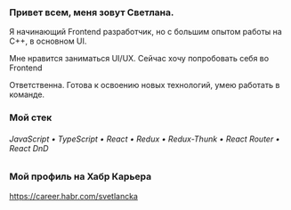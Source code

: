 ### Привет всем, меня зовут Светлана.

Я начинающий Frontend разработчик, но с большим опытом работы на С++, в основном UI.

Мне нравится заниматься UI/UX.
Сейчас хочу попробовать себя во Frontend

Ответственна. Готова к освоению новых технологий, умею работать в команде.


<h3>Мой стек</h3>

<h6>JavaScript • TypeScript • React • Redux • Redux-Thunk • React Router • React DnD</h6>

<h3>Мой профиль на Хабр Карьера</h3>

https://career.habr.com/svetlancka

<!--
**ssukhova-dev/ssukhova-dev** is a ✨ _special_ ✨ repository because its `README.md` (this file) appears on your GitHub profile.

Here are some ideas to get you started:

- 🔭 I’m currently working on ...
- 🌱 I’m currently learning ...
- 👯 I’m looking to collaborate on ...
- 🤔 I’m looking for help with ...
- 💬 Ask me about ...
- 📫 How to reach me: ...
- 😄 Pronouns: ...
- ⚡ Fun fact: ...
-->

